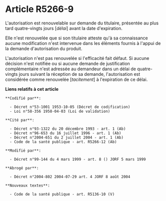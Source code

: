 # Article R5266-9

L'autorisation est renouvelable sur demande du titulaire, présentée au plus tard quatre-vingts jours [*délai*] avant la date
d'expiration.

Elle n'est renouvelée que si son titulaire atteste qu'à sa connaissance aucune modification n'est intervenue dans les
éléments fournis à l'appui de la demande d'autorisation du produit.

L'autorisation n'est pas renouvelée si l'efficacité fait défaut. Si aucune décision n'est notifiée ou si aucune demande de
justification complémentaire n'est adressée au demandeur dans un délai de quatre-vingts jours suivant la réception de sa
demande, l'autorisation est considérée comme renouvelée [*tacitement*] à l'expiration de ce délai.

**Liens relatifs à cet article**

	**Codifié par**:

	  - Décret n°53-1001 1953-10-05 (Décret de codification)
	  - Loi n°58-356 1958-04-03 (Loi de validation)

	**Cité par**:

	  - Décret n°93-1322 du 20 décembre 1993 - art. 1 (Ab)
	  - Décret n°96-653 du 16 juillet 1996 - art. 1 (Ab)
	  - Décret n°2004-651 du 2 juillet 2004 - art. 1 (Ab)
	  - Code de la santé publique - art. R5266-12 (Ab)

	**Modifié par**:

	  - Décret n°99-144 du 4 mars 1999 - art. 8 () JORF 5 mars 1999

	**Abrogé par**:

	  - Décret n°2004-802 2004-07-29 art. 4 JORF 8 août 2004

	**Nouveaux textes**:

	  - Code de la santé publique - art. R5136-10 (V)
